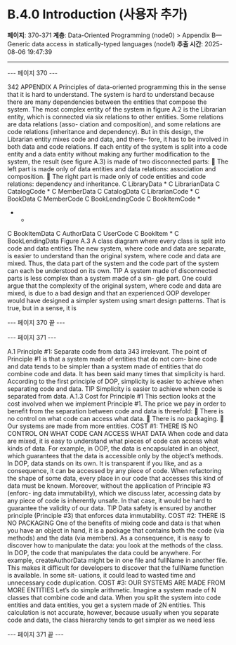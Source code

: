 # B.4.0 Introduction (사용자 추가)

**페이지**: 370-371
**계층**: Data-Oriented Programming (node0) > Appendix B—Generic data access in statically-typed languages (node1)
**추출 시간**: 2025-08-06 19:47:39

---


--- 페이지 370 ---

342 APPENDIX A Principles of data-oriented programming
this in the sense that it is hard to understand. The system is hard to understand because
there are many dependencies between the entities that compose the system.
The most complex entity of the system in figure A.2 is the Librarian entity, which
is connected via six relations to other entities. Some relations are data relations (asso-
ciation and composition), and some relations are code relations (inheritance and
dependency). But in this design, the Librarian entity mixes code and data, and there-
fore, it has to be involved in both data and code relations. If each entity of the system
is split into a code entity and a data entity without making any further modification to the
system, the result (see figure A.3) is made of two disconnected parts:
 The left part is made only of data entities and data relations: association and
composition.
 The right part is made only of code entities and code relations: dependency
and inheritance.
C LibraryData * C LibrarianData C CatalogCode
*
C MemberData C CatalogData C LibrarianCode
*
C BookData C MemberCode C BookLendingCode C BookItemCode
*
* *
C BookItemData C AuthorData C UserCode C BookItem
*
C BookLendingData
Figure A.3 A class diagram where every class is split into code and data entities
The new system, where code and data are separate, is easier to understand than the
original system, where code and data are mixed. Thus, the data part of the system and
the code part of the system can each be understood on its own.
TIP A system made of disconnected parts is less complex than a system made of a sin-
gle part.
One could argue that the complexity of the original system, where code and data are
mixed, is due to a bad design and that an experienced OOP developer would have
designed a simpler system using smart design patterns. That is true, but in a sense, it is

--- 페이지 370 끝 ---


--- 페이지 371 ---

A.1 Principle #1: Separate code from data 343
irrelevant. The point of Principle #1 is that a system made of entities that do not com-
bine code and data tends to be simpler than a system made of entities that do combine
code and data.
It has been said many times that simplicity is hard. According to the first principle of
DOP, simplicity is easier to achieve when separating code and data.
TIP Simplicity is easier to achieve when code is separated from data.
A.1.3 Cost for Principle #1
This section looks at the cost involved when we implement Principle #1. The price we
pay in order to benefit from the separation between code and data is threefold:
 There is no control on what code can access what data.
 There is no packaging.
 Our systems are made from more entities.
COST #1: THERE IS NO CONTROL ON WHAT CODE CAN ACCESS WHAT DATA
When code and data are mixed, it is easy to understand what pieces of code can access
what kinds of data. For example, in OOP, the data is encapsulated in an object, which
guarantees that the data is accessible only by the object’s methods. In DOP, data
stands on its own. It is transparent if you like, and as a consequence, it can be accessed
by any piece of code.
When refactoring the shape of some data, every place in our code that accesses this
kind of data must be known. Moreover, without the application of Principle #3 (enforc-
ing data immutability), which we discuss later, accessing data by any piece of code is
inherently unsafe. In that case, it would be hard to guarantee the validity of our data.
TIP Data safety is ensured by another principle (Principle #3) that enforces data
immutability.
COST #2: THERE IS NO PACKAGING
One of the benefits of mixing code and data is that when you have an object in hand,
it is a package that contains both the code (via methods) and the data (via members).
As a consequence, it is easy to discover how to manipulate the data: you look at the
methods of the class.
In DOP, the code that manipulates the data could be anywhere. For example,
createAuthorData might be in one file and fullName in another file. This makes it
difficult for developers to discover that the fullName function is available. In some sit-
uations, it could lead to wasted time and unnecessary code duplication.
COST #3: OUR SYSTEMS ARE MADE FROM MORE ENTITIES
Let’s do simple arithmetic. Imagine a system made of N classes that combine code and
data. When you split the system into code entities and data entities, you get a system
made of 2N entities. This calculation is not accurate, however, because usually when
you separate code and data, the class hierarchy tends to get simpler as we need less

--- 페이지 371 끝 ---
